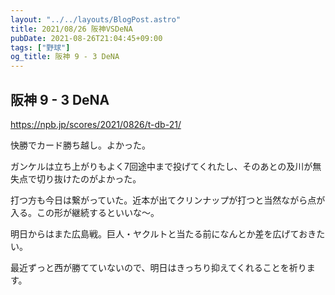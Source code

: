 ```yaml
---
layout: "../../layouts/BlogPost.astro"
title: 2021/08/26 阪神VSDeNA
pubDate: 2021-08-26T21:04:45+09:00
tags: ["野球"]
og_title: 阪神 9 - 3 DeNA
---
```


## 阪神 9 - 3 DeNA

https://npb.jp/scores/2021/0826/t-db-21/


快勝でカード勝ち越し。よかった。

ガンケルは立ち上がりもよく7回途中まで投げてくれたし、そのあとの及川が無失点で切り抜けたのがよかった。

打つ方も今日は繋がっていた。近本が出てクリンナップが打つと当然ながら点が入る。この形が継続するといいな～。

明日からはまた広島戦。巨人・ヤクルトと当たる前になんとか差を広げておきたい。

最近ずっと西が勝てていないので、明日はきっちり抑えてくれることを祈ります。